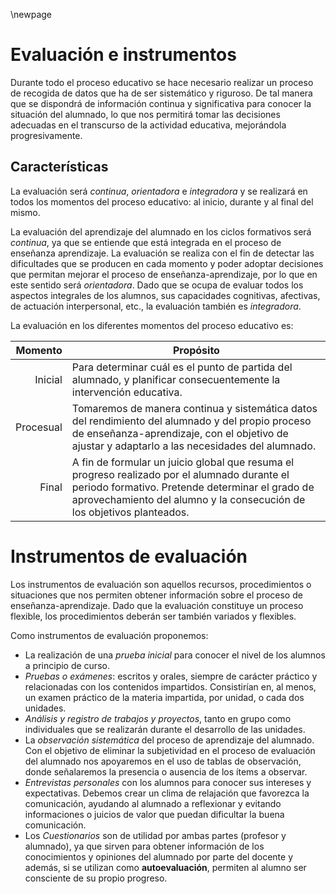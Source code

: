 \newpage

# Evaluación e instrumentos

Durante todo el proceso educativo se hace necesario realizar un proceso
de recogida de datos que ha de ser sistemático y riguroso. De tal manera que
se dispondrá de información continua y significativa para conocer la situación
del alumnado, lo que nos permitirá tomar las decisiones adecuadas en el
transcurso de la actividad educativa, mejorándola progresivamente.

## Características

La evaluación será *continua*, *orientadora* e *integradora* y se realizará en
todos los momentos del proceso educativo: al inicio, durante y al final del
mismo.

La evaluación del aprendizaje del alumnado en los ciclos formativos será
*continua*, ya que se entiende que está integrada en el proceso de enseñanza
aprendizaje. La evaluación se realiza con el fin de detectar las dificultades que
se producen en cada momento y poder adoptar decisiones que permitan
mejorar el proceso de enseñanza-aprendizaje, por lo que en este sentido será
*orientadora*. Dado que se ocupa de evaluar todos los aspectos integrales de los
alumnos, sus capacidades cognitivas, afectivas, de actuación interpersonal,
etc., la evaluación también es *integradora*.

La evaluación en los diferentes momentos del proceso educativo es:

| Momento | Propósito |
| -: |----------------|
| Inicial | Para determinar cuál es el punto de partida del alumnado, y planificar consecuentemente la intervención educativa.|
| Procesual | Tomaremos de manera continua y sistemática datos del rendimiento del alumnado y del propio proceso de enseñanza-aprendizaje, con el objetivo de ajustar y adaptarlo a las necesidades del alumnado.|
| Final | A fin de formular un juicio global que resuma el progreso realizado por el alumnado durante el periodo formativo. Pretende determinar el grado de aprovechamiento del alumno y la consecución de los objetivos planteados.|

# Instrumentos de evaluación

Los instrumentos de evaluación son aquellos recursos, procedimientos o
situaciones que nos permiten obtener información sobre el proceso de
enseñanza-aprendizaje.
Dado que la evaluación constituye un proceso flexible, los procedimientos deberán ser también variados y flexibles.

Como instrumentos de evaluación proponemos:

- La realización de una *prueba inicial* para conocer el nivel de los alumnos a principio de curso.
- *Pruebas o exámenes*: escritos y orales, siempre de carácter práctico y relacionadas con los contenidos impartidos. Consistirían en, al menos, un examen práctico de la materia impartida, por unidad, o cada dos unidades.
- *Análisis y registro de trabajos y proyectos*, tanto en grupo como individuales que se realizarán durante el desarrollo de las unidades.
- La *observación sistemática* del proceso de aprendizaje del alumnado. Con el objetivo de eliminar la subjetividad en el proceso de evaluación del alumnado
nos apoyaremos en el uso de tablas de observación, donde señalaremos la presencia o ausencia de los ítems a observar.
- *Entrevistas personales* con los alumnos para conocer sus intereses y expectativas. Debemos crear un clima de relajación que favorezca la
comunicación, ayudando al alumnado a reflexionar y evitando informaciones o juicios de valor que puedan dificultar la buena comunicación.
- Los *Cuestionarios* son de utilidad por ambas partes (profesor y alumnado), ya que sirven para obtener información de los conocimientos y opiniones del alumnado por parte del docente y además, si se utilizan como **autoevaluación**, permiten al alumno ser consciente de su propio progreso.






